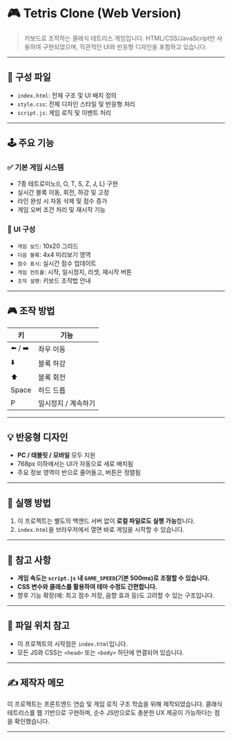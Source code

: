 # 🎮 Tetris Clone (Web Version)

> 키보드로 조작하는 클래식 테트리스 게임입니다. HTML/CSS/JavaScript만 사용하여 구현되었으며, 직관적인 UI와 반응형 디자인을 포함하고 있습니다.

---

## 📂 구성 파일

- `index.html`: 전체 구조 및 UI 배치 정의
- `style.css`: 전체 디자인 스타일 및 반응형 처리
- `script.js`: 게임 로직 및 이벤트 처리

---

## 🕹️ 주요 기능

### ✅ 기본 게임 시스템
- 7종 테트로미노(I, O, T, S, Z, J, L) 구현
- 실시간 블록 이동, 회전, 하강 및 고정
- 라인 완성 시 자동 삭제 및 점수 증가
- 게임 오버 조건 처리 및 재시작 기능

### 🎨 UI 구성
- `게임 보드`: 10x20 그리드
- `다음 블록`: 4x4 미리보기 영역
- `점수 표시`: 실시간 점수 업데이트
- `게임 컨트롤`: 시작, 일시정지, 리셋, 재시작 버튼
- `조작 설명`: 키보드 조작법 안내

---

## 🎮 조작 방법

| 키 | 기능 |
|----|------|
| ⬅️ / ➡️ | 좌우 이동 |
| ⬇️ | 블록 하강 |
| ⬆️ | 블록 회전 |
| Space | 하드 드롭 |
| P | 일시정지 / 계속하기 |

---

## 💡 반응형 디자인

- **PC / 태블릿 / 모바일** 모두 지원
- 768px 이하에서는 UI가 자동으로 세로 배치됨
- 주요 정보 영역이 반으로 줄어들고, 버튼은 정렬됨

---

## 🧪 실행 방법

1. 이 프로젝트는 별도의 백엔드 서버 없이 **로컬 파일로도 실행 가능**합니다.
2. `index.html`을 브라우저에서 열면 바로 게임을 시작할 수 있습니다.

---

## 📌 참고 사항

- **게임 속도는 `script.js` 내 `GAME_SPEED`(기본 500ms)로 조절할 수 있습니다.**
- **CSS 변수와 클래스를 활용하여 테마 수정도 간편합니다.**
- 향후 기능 확장(예: 최고 점수 저장, 음향 효과 등)도 고려할 수 있는 구조입니다.

---

## 📁 파일 위치 참고

- 이 프로젝트의 시작점은 `index.html`입니다.
- 모든 JS와 CSS는 `<head>` 또는 `<body>` 하단에 연결되어 있습니다.

---

## ✍️ 제작자 메모

이 프로젝트는 프론트엔드 연습 및 게임 로직 구조 학습을 위해 제작되었습니다. 클래식 테트리스를 웹 기반으로 구현하며, 순수 JS만으로도 충분한 UX 제공이 가능하다는 점을 확인했습니다.

---

